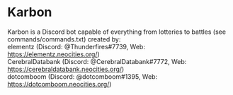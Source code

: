 # Karbon
Karbon is a Discord bot capable of everything from lotteries to battles (see commands/commands.txt) created by:  
elementz (Discord: @Thunderfires#7739, Web: https://elementz.neocities.org/)  
CerebralDatabank (Discord: @CerebralDatabank#7772, Web: https://cerebraldatabank.neocities.org/)  
dotcomboom (Discord: @dotcomboom#1395, Web: https://dotcomboom.neocities.org/)  
